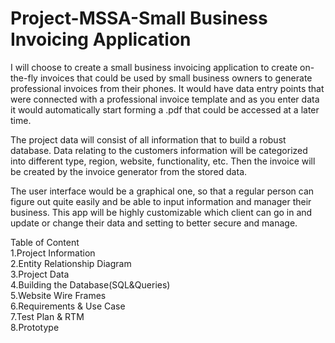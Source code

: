 # Project-MSSA-Small Business Invoicing Application
I will choose to create a small business invoicing application to create on-the-fly invoices that could be used by small business owners to generate professional invoices from their phones. It would have data entry points that were connected with a professional invoice template and as you enter data it would automatically start forming a .pdf that could be accessed at a later time.

The project data will consist of all information that to build a robust database. Data relating to the customers information will be categorized into different type, region, website, functionality, etc. Then the invoice will be created by the invoice generator from the stored data.

The user interface would be a graphical one, so that a regular person can figure out quite easily and be able to input information and manager their business. This app will be highly customizable which client can go in and update or change their data and setting to better secure and manage.

Table of Content<br/>
1.Project Information<br/>
2.Entity Relationship Diagram<br/>
3.Project Data<br/>
4.Building the Database(SQL&Queries)<br/>
5.Website Wire Frames<br/>
6.Requirements & Use Case<br/>
7.Test Plan & RTM<br/>
8.Prototype<br/>
